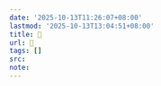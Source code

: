 ```yaml
---
date: '2025-10-13T11:26:07+08:00'
lastmod: '2025-10-13T13:04:51+08:00'
title: 󰍡
url: 󰍡
tags: []
src:
note:
---
```

